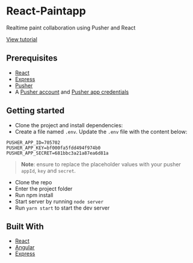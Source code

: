 # React-Paintapp
Realtime paint collaboration using Pusher and React

[View tutorial](https://pusher.com/tutorials/live-paint-react)

## Prerequisites
- [React](https://reactjs.org/)
- [Express](https://expressjs.com/)
- [Pusher](https://pusher.com)
- A [Pusher account](https://pusher.com/signup) and [Pusher app credentials](http://dashboard.pusher.com/)


## Getting started
- Clone the project and install dependencies:
- Create a file named `.env`. Update the `.env` file with the content below:

```
PUSHER_APP_ID=705702
PUSHER_APP_KEY=bf000fa5fdd494f974b0
PUSHER_APP_SECRET=681bbc3a21a87ea6d81a
```

> **Note**: ensure to replace the placeholder values with your pusher `appId`, `key` and `secret`.

- Clone the repo
- Enter the project folder
- Run npm install 
- Start server by running `node server`
- Run `yarn start` to start the dev server 


## Built With

* [React](https://reactjs.org/) 
* [Angular](https://angular.io)
* [Express](https://expressjs.com/)
